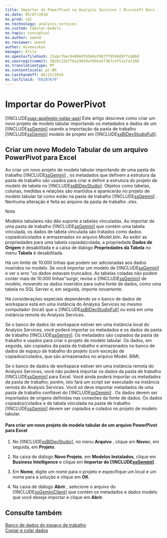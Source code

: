 ```yaml
---
title: Importar do PowerPivot no Analysis Services | Microsoft Docs
ms.date: 05/07/2018
ms.prod: sql
ms.technology: analysis-services
ms.custom: tabular-models
ms.topic: conceptual
ms.author: owend
ms.reviewer: owend
author: minewiskan
manager: kfile
ms.openlocfilehash: 21abcfbec94808df6560af887ff0598d97fcb068
ms.sourcegitcommit: 3026c22b7fba19059a769ea5f367c4f51efaf286
ms.translationtype: MT
ms.contentlocale: pt-BR
ms.lasthandoff: 06/15/2019
ms.locfileid: "68207670"
---
```

# <a name="import-from-power-pivot"></a>Importar do PowerPivot 
[!INCLUDE[ssas-appliesto-sqlas-aas](../../includes/ssas-appliesto-sqlas-aas.md)]
  Este artigo descreve como criar um novo projeto de modelo tabular importando os metadados e dados de um [!INCLUDE[ssGemini](../../includes/ssgemini-md.md)] usando a importação da pasta de trabalho [!INCLUDE[ssGemini](../../includes/ssgemini-md.md)] modelo de projeto em [!INCLUDE[ssBIDevStudioFull](../../includes/ssbidevstudiofull-md.md)].  
  
## <a name="create-a-new-tabular-model-from-a-power-pivot-for-excel-file"></a>Criar um novo Modelo Tabular de um arquivo PowerPivot para Excel  
 Ao criar um novo projeto de modelo tabular importando de uma pasta de trabalho [!INCLUDE[ssGemini](../../includes/ssgemini-md.md)] , os metadados que definem a estrutura da pasta de trabalho são usados para criar e definir a estrutura do projeto de modelo de tabela no [!INCLUDE[ssBIDevStudio](../../includes/ssbidevstudio-md.md)]. Objetos como tabelas, colunas, medidas e relações são mantidos e aparecerão no projeto de modelo tabular tal como estão na pasta de trabalho [!INCLUDE[ssGemini](../../includes/ssgemini-md.md)] . Nenhuma alteração é feita ao arquivo da pasta de trabalho .xlsx.  
  
> [!NOTE]  
>  Modelos tabulares não dão suporte a tabelas vinculadas. Ao importar de uma pasta de trabalho [!INCLUDE[ssGemini](../../includes/ssgemini-md.md)] que contém uma tabela vinculada, os dados de tabela vinculada são tratados como dados copiados\colados e armazenados no arquivo Model.bim. Ao exibir as propriedades para uma tabela copiada\colada, a propriedade **Dados de Origem** é desabilitada e a caixa de diálogo **Propriedades da Tabela** no menu **Tabela** é desabilitada.  
>   
>  Há um limite de 10.000 linhas que podem ser adicionadas aos dados inseridos no modelo. Se você importar um modelo de [!INCLUDE[ssGemini](../../includes/ssgemini-md.md)] e ver o erro "os dados estavam truncados. As tabelas coladas não podem conter mais de 10.000 linhas"surgir, revise o [!INCLUDE[ssGemini](../../includes/ssgemini-md.md)] de modelo, movendo os dados inseridos para outra fonte de dados, como uma tabela no SQL Server e, em seguida, importe novamente.  
  
 Há considerações especiais dependendo se o banco de dados de workspace está em uma instância do Analysis Services no mesmo computador (local) que o [!INCLUDE[ssBIDevStudioFull](../../includes/ssbidevstudiofull-md.md)] ou está em uma instância remota do Analysis Services.  
  
 Se o banco de dados do workspace estiver em uma instância local do Analysis Services, você poderá importar os metadados e os dados da pasta de trabalho [!INCLUDE[ssGemini](../../includes/ssgemini-md.md)]. Os metadados são copiados da pasta de trabalho e usados para criar o projeto de modelo tabular. Os dados, em seguida, são copiados da pasta de trabalho e armazenados no banco de dados de espaço de trabalho do projeto (com exceção de copiados/colados, que são armazenados no arquivo Model. BIM).  
  
 Se o banco de dados de workspace estiver em uma instância remota do Analysis Services, você não poderá importar os dados da pasta de trabalho [!INCLUDE[ssGemini](../../includes/ssgemini-md.md)] para Excel. Você ainda poderá importar os metadados da pasta de trabalho; porém, isto fará um script ser executado na instância remota do Analysis Services. Você só deve importar metadados de uma pasta de trabalho confiável do [!INCLUDE[ssGemini](../../includes/ssgemini-md.md)] . Os dados devem ser importados de origens definidas nas conexões da fonte de dados. Os dados copiados/colados e de tabela vinculada na pasta de trabalho [!INCLUDE[ssGemini](../../includes/ssgemini-md.md)] devem ser copiados e colados no projeto de modelo tabular.  
  
#### <a name="to-create-a-new-tabular-model-project-from-a-power-pivot-for-excel-file"></a>Para criar um novo projeto de modelo tabular de um arquivo PowerPivot para Excel  
  
1.  No [!INCLUDE[ssBIDevStudio](../../includes/ssbidevstudio-md.md)], no menu **Arquivo** , clique em **Novo**e, em seguida, em **Projeto**.  
  
2.  Na caixa de diálogo **Novo Projeto**, em **Modelos Instalados**, clique em **Business Intelligence** e clique em **Importar do [!INCLUDE[ssGemini](../../includes/ssgemini-md.md)]** .  
  
3.  Em  **Nome**, digite um nome para o projeto e especifique um local e um nome para a solução e clique em **OK**.  
  
4.  Na caixa de diálogo **Abrir** , selecione o arquivo do [!INCLUDE[ssGeminiClient](../../includes/ssgeminiclient-md.md)] que contém os metadados e dados modelo que você deseja importar e clique em **Abrir**.  
  
## <a name="see-also"></a>Consulte também  
 [Banco de dados do espaço de trabalho](../../analysis-services/tabular-models/workspace-database-ssas-tabular.md)   
 [Copiar e colar dados](../../analysis-services/tabular-models/ssas-import-data-copy-and-paste-data.md)  
  
  
